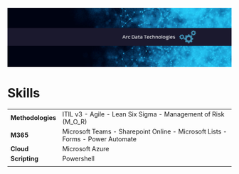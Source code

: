 ![GitHub Logo](/github_logo.png)
</p>
<!---### Hi there 👋

<!--
**MalcolmWeyeneth/MalcolmWeyeneth** is a ✨ _special_ ✨ repository because its `README.md` (this file) appears on your GitHub profile.

Here are some ideas to get you started:

- 🔭 I’m currently working on ...
- 🌱 I’m currently learning ...
- 👯 I’m looking to collaborate on ...
- 🤔 I’m looking for help with ...
- 💬 Ask me about ...
- 📫 How to reach me: ...
- 😄 Pronouns: ...
- ⚡ Fun fact: ...
-->
# Skills

  <table>
    <td><b>Methodologies</b></td>
        <td>ITIL v3 - Agile - Lean Six Sigma - Management of Risk (M_O_R)</td>
    </tr>
     <tr>
     <td><b>M365</b></td>
        <td>Microsoft Teams - Sharepoint Online - Microsoft Lists - Forms - Power Automate</td>
    </tr>
     <tr>
     <td><b>Cloud</b></td>
        <td>Microsoft Azure</td>
    </tr>
    <tr>
     <td><b>Scripting</b></td>
        <td>Powershell</td>
     </tr>
     <tr>
     <td><b></b></td>
        <td</td>
    </tr>
